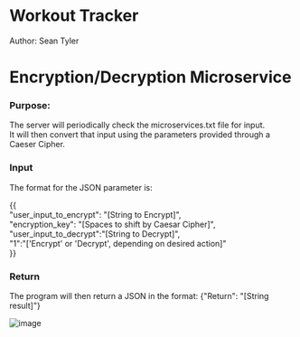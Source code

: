 # Workout Tracker

Author: Sean Tyler

# Encryption/Decryption Microservice

### Purpose:  
The server will periodically check the microservices.txt file for input.  
It will then convert that input using the parameters provided through a Caeser Cipher.

### Input
The format for the JSON parameter is:

{{  
"user_input_to_encrypt": "[String to Encrypt]",  
"encryption_key": "[Spaces to shift by Caesar Cipher]",  
"user_input_to_decrypt":"[String to Decrypt]",  
"1":"['Encrypt' or 'Decrypt', depending on desired action]"  
}}
 
 ### Return
 The program will then return a JSON in the format:
 {"Return": "[String result]"}
 
 ![image](https://user-images.githubusercontent.com/71523039/199155260-c2569f35-7cb5-4ad4-837b-123e3ae088d7.png)

